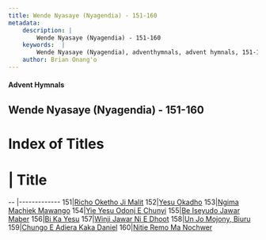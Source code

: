 ```yaml
---
title: Wende Nyasaye (Nyagendia) - 151-160
metadata:
    description: |
        Wende Nyasaye (Nyagendia) - 151-160
    keywords:  |
        Wende Nyasaye (Nyagendia), adventhymnals, advent hymnals, 151-160
    author: Brian Onang'o
---
```


#### Advent Hymnals
## Wende Nyasaye (Nyagendia) - 151-160

# Index of Titles
# | Title                        
-- |-------------
151|[Richo Oketho Ji Malit](/wende-nyasaye/wende-nyasaye/101-200/151-160/Richo-Oketho-Ji-Malit)
152|[Yesu Okadho](/wende-nyasaye/wende-nyasaye/101-200/151-160/Yesu-Okadho)
153|[Ngima Machiek Mawango](/wende-nyasaye/wende-nyasaye/101-200/151-160/Ngima-Machiek-Mawango)
154|[Yie Yesu Odonj E Chunyi](/wende-nyasaye/wende-nyasaye/101-200/151-160/Yie-Yesu-Odonj-E-Chunyi)
155|[Be Iseyudo Jawar Maber](/wende-nyasaye/wende-nyasaye/101-200/151-160/Be-Iseyudo-Jawar-Maber)
156|[Bi Ka Yesu](/wende-nyasaye/wende-nyasaye/101-200/151-160/Bi-Ka-Yesu)
157|[Winji Jawar Ni E Dhoot](/wende-nyasaye/wende-nyasaye/101-200/151-160/Winji-Jawar-Ni-E-Dhoot)
158|[Un Jo Mojony, Biuru](/wende-nyasaye/wende-nyasaye/101-200/151-160/Un-Jo-Mojony,-Biuru)
159|[Chungo E Adiera Kaka Daniel](/wende-nyasaye/wende-nyasaye/101-200/151-160/Chungo-E-Adiera-Kaka-Daniel)
160|[Nitie Remo Ma Nochwer](/wende-nyasaye/wende-nyasaye/101-200/151-160/Nitie-Remo-Ma-Nochwer)